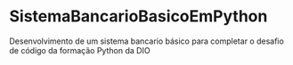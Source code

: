 # SistemaBancarioBasicoEmPython
Desenvolvimento de um sistema bancario básico para completar o desafio de código da formação Python da DIO
